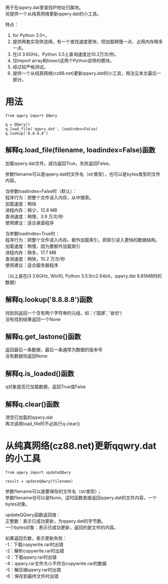 用于在qqwry.dat里查找IP地址归属地。  
另提供一个从纯真网络更新qqwry.dat的小工具。

特点：

1. for Python 3.0+。
2. 提供两套实现供选择。有一个查找速度更快，但加载稍慢一点、占用内存稍多一点。
3. 在i3 3.6GHz，Python 3.5上查询速度达10.2万次/秒。
4. 仅import array和bisect这两个Python自带的模块。
5. 经过较严格测试。
6. 提供一个从纯真网络(cz88.net)更新qqwry.dat的小工具，用法见本文最后一部分。


用法
============

    from qqwry import QQwry
    
    q = QQwry()
    q.load_file('qqwry.dat', loadindex=False)
    q.lookup('8.8.8.8')


解释q.load_file(filename, loadindex=False)函数
--------------
加载qqwry.dat文件。成功返回True，失败返回False。

参数filename可以是qqwry.dat的文件名（str类型），也可以是bytes类型的文件内容。

当参数loadindex=False时（默认）：  
程序行为：把整个文件读入内存，从中搜索。  
加载速度：稍快  
进程内存：稍少，12.6 MB  
查询速度：稍慢，3.9 万次/秒  
使用建议：适合桌面程序  

当参数loadindex=True时：  
程序行为：把整个文件读入内存。额外加载索引，把索引读入更快的数据结构。  
加载速度：稍慢，因为要额外加载索引  
进程内存：稍多，17.7 MB  
查询速度：稍快，10.2 万次/秒  
使用建议：适合服务器程序  

（以上是在i3 3.6GHz, Win10, Python 3.5.0rc2 64bit，qqwry.dat 8.85MB时的数据）


解释q.lookup('8.8.8.8')函数
--------------
﻿找到则返回一个含有两个字符串的元组，如：('国家', '省份')  
﻿没有找到结果返回一个None


解释q.get_lastone()函数
--------------
﻿返回最后一条数据，最后一条通常为数据的版本号  
﻿没有数据则返回None


解释q.is_loaded()函数
--------------
q对象是否已加载数据，返回True或False


解释q.clear()函数
--------------
清空已加载的qqwry.dat  
再次调用load_file时不必执行q.clear()


从纯真网络(cz88.net)更新qqwry.dat的小工具
============
    from qqwry import updateQQwry
    
    result = updateQQwry(filename)

参数filename可以是要保存的文件名（str类型）；  
参数filename也可以是None，这时函数直接返回qqwry.dat的文件内容，一个bytes对象。  

updateQQwry函数返回值：  
正整数：表示已成功更新，为qqwry.dat的字节数。  
一个bytes对象：表示已成功更新，返回的是文件的内容。  

如果返回负数，表示更新失败：  
-1：下载copywrite.rar时出错  
-2：解析copywrite.rar时出错  
-3：下载qqwry.rar时出错  
-4：qqwry.rar文件大小不符合copywrite.rar的数据  
-5：解压缩qqwry.rar时出错  
-6：保存到最终文件时出错
